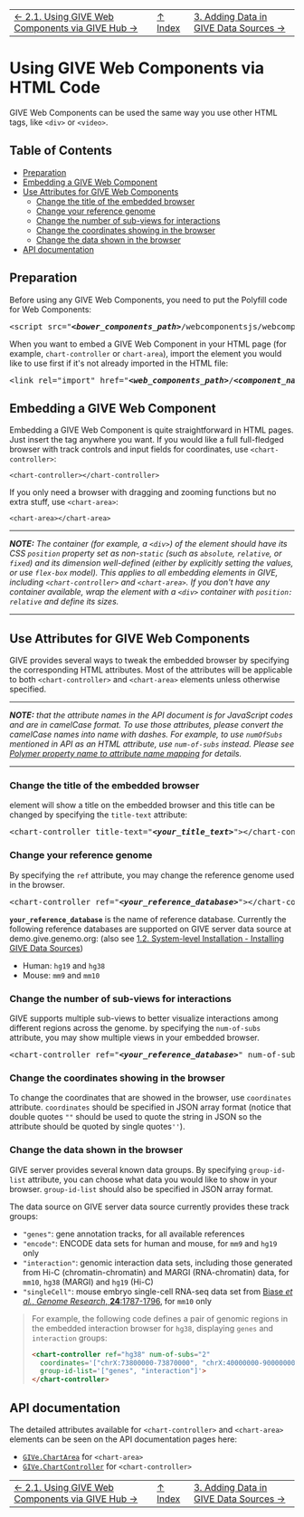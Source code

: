 ||||
| --- | --- | --- |
| [← 2.1. Using GIVE Web Components via GIVE Hub →](2.1-GIVE-Hub.md) | [↑ Index](Readme.md) | [3. Adding Data in GIVE Data Sources →](3-dataSource.md) |

# Using GIVE Web Components via HTML Code

GIVE Web Components can be used the same way you use other HTML tags, like `<div>` or `<video>`.

## Table of Contents

*   [Preparation](#preparation)
*   [Embedding a GIVE Web Component](#embedding-a-give-web-component)
*   [Use Attributes for GIVE Web Components](#use-attributes-for-give-web-components)
    *   [Change the title of the embedded browser](#change-the-title-of-the-embedded-browser)
    *   [Change your reference genome](#change-your-reference-genome)
    *   [Change the number of sub-views for interactions](#change-the-number-of-sub-views-for-interactions)
    *   [Change the coordinates showing in the browser](#change-the-coordinates-showing-in-the-browser)
    *   [Change the data shown in the browser](#change-the-data-shown-in-the-browser)
*   [API documentation](#api-documentation)

## Preparation

Before using any GIVE Web Components, you need to put the Polyfill code for Web Components:

<pre>
&lt;script src="<em><strong>&lt;bower_components_path&gt;</strong></em>/webcomponentsjs/webcomponents-lite.min.js"&gt;&lt;/script&gt;
</pre>

When you want to embed a GIVE Web Component in your HTML page (for example, `chart-controller` or `chart-area`), import the element you would like to use first if it's not already imported in the HTML file:

<pre>
&lt;link rel="import" href="<em><strong>&lt;web_components_path&gt;</strong></em>/<em><strong>&lt;component_name&gt;</strong></em>/<em><strong>&lt;component_name&gt;</strong></em>.html"&gt;
</pre>

## Embedding a GIVE Web Component

Embedding a GIVE Web Component is quite straightforward in HTML pages. Just insert the tag anywhere you want. If you would like a full full-fledged browser with track controls and input fields for coordinates, use `<chart-controller>`:

```
<chart-controller></chart-controller>
```

If you only need a browser with dragging and zooming functions but no extra stuff, use `<chart-area>`:

```
<chart-area></chart-area>
```

***
*__NOTE:__ The container (for example, a `<div>`) of the element should have its CSS `position` property set as non-`static` (such as `absolute`, `relative`, or `fixed`) and its dimension well-defined (either by explicitly setting the values, or use `flex-box` model). This applies to all embedding elements in GIVE, including `<chart-controller>` and `<chart-area>`. If you don't have any container available, wrap the element with a `<div>` container with `position: relative` and define its sizes.*
***

## Use Attributes for GIVE Web Components

GIVE provides several ways to tweak the embedded browser by specifying the corresponding HTML attributes. Most of the attributes will be applicable to both `<chart-controller>` and `<chart-area>` elements unless otherwise specified.

***
*__NOTE:__ that the attribute names in the API document is for JavaScript codes and are in camelCase format. To use those attributes, please convert the camelCase names into name with dashes. For example, to use `numOfSubs` mentioned in API as an HTML attribute, use `num-of-subs` instead. Please see [Polymer property name to attribute name mapping](https://www.polymer-project.org/2.0/docs/devguide/properties#property-name-mapping) for details.*
***

### Change the title of the embedded browser

<chart-controller> element will show a title on the embedded browser and this title can be changed by specifying the `title-text` attribute:

<pre>
&lt;chart-controller title-text="<em><strong>&lt;your_title_text&gt;</strong></em>"&gt;&lt;/chart-controller&gt;
</pre>

### Change your reference genome

By specifying the `ref` attribute, you may change the reference genome used in the browser.

<pre>
&lt;chart-controller ref="<em><strong>&lt;your_reference_database&gt;</strong></em>"&gt;&lt;/chart-controller&gt;
</pre>

__`your_reference_database`__ is the name of reference database. Currently the following reference databases are supported on GIVE server data source at demo.give.genemo.org: (also see [1.2. System-level Installation - Installing GIVE Data Sources](1.2-system-level_installation.md#installing-give-data-sources))
*   Human: `hg19` and `hg38`
*   Mouse: `mm9` and `mm10`

### Change the number of sub-views for interactions

GIVE supports multiple sub-views to better visualize interactions among different regions across the genome. by specifying the `num-of-subs` attribute, you may show multiple views in your embedded browser.

<pre>
&lt;chart-controller ref="<em><strong>&lt;your_reference_database&gt;</strong></em>" num-of-subs="<em><strong>&lt;number_of_sub-views&gt;</strong></em>"&gt;&lt;/chart-controller&gt;
</pre>

### Change the coordinates showing in the browser

To change the coordinates that are showed in the browser, use `coordinates` attribute. `coordinates` should be specified in JSON array format (notice that double quotes `""` should be used to quote the string in JSON so the attribute should be quoted by single quotes`''`).

### Change the data shown in the browser

GIVE server provides several known data groups. By specifying `group-id-list` attribute, you can choose what data you would like to show in your browser. `group-id-list` should also be specified in JSON array format.

The data source on GIVE server data source currently provides these track groups:
*   `"genes"`: gene annotation tracks, for all available references
*   `"encode"`: ENCODE data sets for human and mouse, for `mm9` and `hg19` only
*   `"interaction"`: genomic interaction data sets, including those generated from Hi-C (chromatin-chromatin) and MARGI (RNA-chromatin) data, for `mm10`, `hg38` (MARGI) and `hg19` (Hi-C)
*   `"singleCell"`: mouse embryo single-cell RNA-seq data set from [Biase *et al.*, *Genome Research*, __24__:1787-1796](http://genome.cshlp.org/content/24/11/1787.full), for `mm10` only

> For example, the following code defines a pair of genomic regions in the embedded interaction browser for `hg38`, displaying `genes` and `interaction` groups:
> ```html
> <chart-controller ref="hg38" num-of-subs="2"
>   coordinates='["chrX:73800000-73870000", "chrX:40000000-90000000"]'
>   group-id-list='["genes", "interaction"]'>
> </chart-controller>
> ```

## API documentation
The detailed attributes available for `<chart-controller>` and `<chart-area>` elements can be seen on the API documentation pages here:

*   [`GIVe.ChartArea`](https://www.givengine.org/components/chart-area/index.html) for `<chart-area>`
*   [`GIVe.ChartController`](https://www.givengine.org/components/chart-controller/index.html) for `<chart-controller>`

||||
| --- | --- | --- |
| [← 2.1. Using GIVE Web Components via GIVE Hub →](2.1-GIVE-Hub.md) | [↑ Index](Readme.md) | [3. Adding Data in GIVE Data Sources →](3-dataSource.md) |
